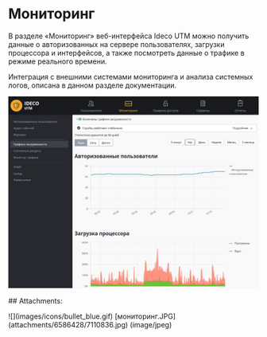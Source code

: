 # Мониторинг

В разделе «Мониторинг» веб-интерфейса Ideco UTM можно получить данные о авторизованных на сервере пользователях, загрузки процессора и интерфейсов, а также посмотреть данные о трафике в режиме реального времени.

Интеграция с внешними системами мониторинга и анализа системных логов, описана в данном разделе документации.

![](.gitbook/assets/7110836.jpg)

 \#\# Attachments:

 !\[\]\(images/icons/bullet\_blue.gif\) \[мониторинг.JPG\]\(attachments/6586428/7110836.jpg\) \(image/jpeg\)

